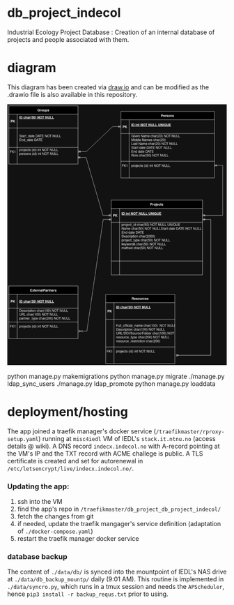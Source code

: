 # db_project_indecol
Industrial Ecology Project Database : Creation of an internal database of projects and people associated with them.

# diagram
This diagram has been created via [draw.io](https://www.google.com/url?sa=t&rct=j&q=&esrc=s&source=web&cd=&cad=rja&uact=8&ved=2ahUKEwiW-PKPtYSCAxUnnGoFHVuXC7AQFnoECBAQAQ&url=https%3A%2F%2Fapp.diagrams.net%2F&usg=AOvVaw28S23h4_WI8toant9FYDpi&opi=89978449) and can be modified as the .drawio file is also available in this repository.

![diagram_db.png](assets/diagram_indecol_DBproject-Page-1.jpg)


python manage.py makemigrations
python manage.py migrate
./manage.py ldap_sync_users <list of user lookups>
 ./manage.py ldap_promote <username>
 python manage.py loaddata <filename>


# deployment/hosting

The app joined a traefik manager's docker service (`/traefikmaster/rproxy-setup.yaml`) running at `misc4iedl` VM of IEDL's `stack.it.ntnu.no` (access details @ wiki).
A DNS record `indecx.indecol.no` with A-record pointing at the VM's IP and the TXT record with ACME challege is public.
A TLS certificate is created and set for autorenewal in `/etc/letsencrypt/live/indecx.indecol.no/`.

### Updating the app:
1. ssh into the VM
1. find the app's repo in `/traefikmaster/db_project_db_project_indecol/`
1. fetch the changes from git
1. if needed, update the traefik mangager's service definition (adaptation of `./docker-compose.yaml`)
1. restart the traefik manager docker service

### database backup
The content of `./data/db/` is synced into the mountpoint of IEDL's NAS drive at `./data/db_backup_mountp/` daily (9:01 AM).
This routine is implemented in `./data/syncro.py`, which runs in a tmux session and needs the `APScheduler`, hence `pip3 install -r backup_requs.txt` prior to using. 

